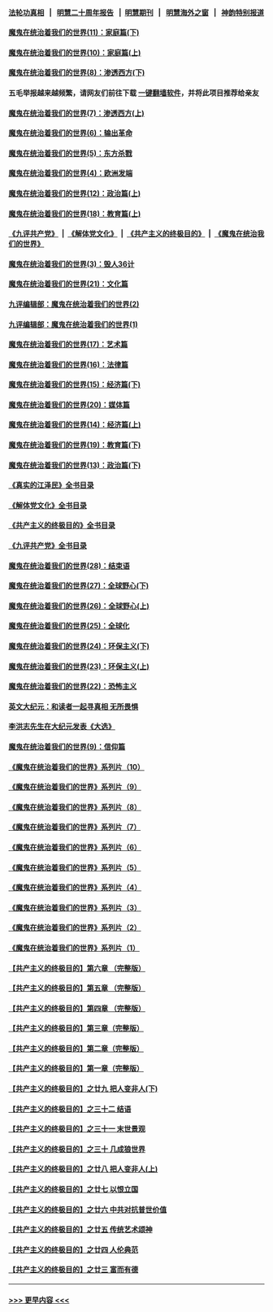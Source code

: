 #### [法轮功真相](https://github.com/gfw-breaker/truth/blob/master/README.md?t=0) &nbsp;&nbsp;|&nbsp;&nbsp; [明慧二十周年报告](https://github.com/gfw-breaker/mh-reports/blob/master/README.md?t=0) &nbsp;&nbsp;|&nbsp;&nbsp;[明慧期刊](https://github.com/gfw-breaker/mh-qikan) &nbsp;&nbsp;|&nbsp;&nbsp; [明慧海外之窗](https://github.com/gfw-breaker/mh-news/blob/master/README.md?t=0) &nbsp;&nbsp;|&nbsp;&nbsp; [神韵特别报道](https://github.com/gfw-breaker/mh-news/blob/master/shenyun.md?t=0)
#### [魔鬼在统治着我们的世界(11)：家庭篇(下)](../pages/nsc422/n10440961.md?t=11201150) 
#### [魔鬼在统治着我们的世界(10)：家庭篇(上)](../pages/nsc422/n10435448.md?t=11201150) 
#### [魔鬼在统治着我们的世界(8)：渗透西方(下)](../pages/nsc422/n10429603.md?t=11201150) 
#### 五毛举报越来越频繁，请网友们前往下载 [一键翻墙软件](https://github.com/gfw-breaker/ssr-accounts)，并将此项目推荐给亲友
#### [魔鬼在统治着我们的世界(7)：渗透西方(上)](../pages/nsc422/n10426013.md?t=11201150) 
#### [魔鬼在统治着我们的世界(6)：输出革命](../pages/nsc422/n10421536.md?t=11201150) 
#### [魔鬼在统治着我们的世界(5)：东方杀戮](../pages/nsc422/n10417707.md?t=11201150) 
#### [魔鬼在统治着我们的世界(4)：欧洲发端](../pages/nsc422/n10414890.md?t=11201150) 
#### [魔鬼在统治着我们的世界(12)：政治篇(上)](../pages/nsc422/n10444576.md?t=11201150) 
#### [魔鬼在统治着我们的世界(18)：教育篇(上)](../pages/nsc422/n10526970.md?t=11201150) 
#### [《九评共产党》](https://github.com/begood0513/9ping.md/blob/master/README.md) &nbsp;|&nbsp; [《解体党文化》](../../../../jtdwh.md/blob/master/README.md)  &nbsp;|&nbsp; [《共产主义的终极目的》](../../../../gczydzjmd.md/blob/master/README.md) &nbsp;|&nbsp; [《魔鬼在统治我们的世界》](../../../../mgztzwmdsj.md/blob/master/README.md) 
#### [魔鬼在统治着我们的世界(3)：毁人36计](../pages/nsc422/n10411583.md?t=11201150) 
#### [魔鬼在统治着我们的世界(21)：文化篇](../pages/nsc422/n10597706.md?t=11201150) 
#### [九评编辑部：魔鬼在统治着我们的世界(2)](../pages/nsc422/n10410036.md?t=11201150) 
#### [九评编辑部：魔鬼在统治着我们的世界(1)](../pages/nsc422/n10406825.md?t=11201150) 
#### [魔鬼在统治着我们的世界(17)：艺术篇](../pages/nsc422/n10499093.md?t=11201150) 
#### [魔鬼在统治着我们的世界(16)：法律篇](../pages/nsc422/n10485969.md?t=11201150) 
#### [魔鬼在统治着我们的世界(15)：经济篇(下)](../pages/nsc422/n10469975.md?t=11201150) 
#### [魔鬼在统治着我们的世界(20)：媒体篇](../pages/nsc422/n10586579.md?t=11201150) 
#### [魔鬼在统治着我们的世界(14)：经济篇(上)](../pages/nsc422/n10457370.md?t=11201150) 
#### [魔鬼在统治着我们的世界(19)：教育篇(下)](../pages/nsc422/n10564808.md?t=11201150) 
#### [魔鬼在统治着我们的世界(13)：政治篇(下)](../pages/nsc422/n10448270.md?t=11201150) 
#### [《真实的江泽民》全书目录](../pages/nsc422/n13721399.md?t=11201150) 
#### [《解体党文化》全书目录](../pages/nsc422/n13721157.md?t=11201150) 
#### [《共产主义的终极目的》全书目录](../pages/nsc422/n13721048.md?t=11201150) 
#### [《九评共产党》全书目录](../pages/nsc422/n13708085.md?t=11201150) 
#### [魔鬼在统治着我们的世界(28)：结束语](../pages/nsc422/n10936246.md?t=11201150) 
#### [魔鬼在统治着我们的世界(27)：全球野心(下)](../pages/nsc422/n10928319.md?t=11201150) 
#### [魔鬼在统治着我们的世界(26)：全球野心(上)](../pages/nsc422/n10900318.md?t=11201150) 
#### [魔鬼在统治着我们的世界(25)：全球化](../pages/nsc422/n10788205.md?t=11201150) 
#### [魔鬼在统治着我们的世界(24)：环保主义(下)](../pages/nsc422/n10695307.md?t=11201150) 
#### [魔鬼在统治着我们的世界(23)：环保主义(上)](../pages/nsc422/n10688613.md?t=11201150) 
#### [魔鬼在统治着我们的世界(22)：恐怖主义](../pages/nsc422/n10614727.md?t=11201150) 
#### [英文大纪元：和读者一起寻真相 无所畏惧](../pages/nsc422/n12542027.md?t=11201150) 
#### [李洪志先生在大纪元发表《大选》](../pages/nsc422/n12534746.md?t=11201150) 
#### [魔鬼在统治着我们的世界(9)：信仰篇](../pages/nsc422/n10432159.md?t=11201150) 
#### [《魔鬼在统治着我们的世界》系列片（10）](../pages/nsc422/n12292670.md?t=11201150) 
#### [《魔鬼在统治着我们的世界》系列片（9）](../pages/nsc422/n12290859.md?t=11201150) 
#### [《魔鬼在统治着我们的世界》系列片（8）](../pages/nsc422/n12287445.md?t=11201150) 
#### [《魔鬼在统治着我们的世界》系列片（7）](../pages/nsc422/n12283425.md?t=11201150) 
#### [《魔鬼在统治着我们的世界》系列片（6）](../pages/nsc422/n12282314.md?t=11201150) 
#### [《魔鬼在统治着我们的世界》系列片（5）](../pages/nsc422/n12281419.md?t=11201150) 
#### [《魔鬼在统治着我们的世界》系列片（4）](../pages/nsc422/n12274024.md?t=11201150) 
#### [《魔鬼在统治着我们的世界》系列片（3）](../pages/nsc422/n12271322.md?t=11201150) 
#### [《魔鬼在统治着我们的世界》系列片（2）](../pages/nsc422/n12269049.md?t=11201150) 
#### [《魔鬼在统治着我们的世界》系列片（1）](../pages/nsc422/n12267575.md?t=11201150) 
#### [【共产主义的终极目的】第六章 （完整版）](../pages/nsc422/n11428913.md?t=11201150) 
#### [【共产主义的终极目的】第五章 （完整版）](../pages/nsc422/n11428912.md?t=11201150) 
#### [【共产主义的终极目的】第四章 （完整版）](../pages/nsc422/n11428907.md?t=11201150) 
#### [【共产主义的终极目的】第三章（完整版）](../pages/nsc422/n11428848.md?t=11201150) 
#### [【共产主义的终极目的】第二章（完整版）](../pages/nsc422/n11428831.md?t=11201150) 
#### [【共产主义的终极目的】第一章（完整版）](../pages/nsc422/n11417651.md?t=11201150) 
#### [【共产主义的终极目的】之廿九 把人变非人(下)](../pages/nsc422/n11344140.md?t=11201150) 
#### [【共产主义的终极目的】之三十二 结语](../pages/nsc422/n11360535.md?t=11201150) 
#### [【共产主义的终极目的】之三十一 末世景观](../pages/nsc422/n11351129.md?t=11201150) 
#### [【共产主义的终极目的】之三十 几成狼世界](../pages/nsc422/n11348280.md?t=11201150) 
#### [【共产主义的终极目的】之廿八 把人变非人(上)](../pages/nsc422/n11340492.md?t=11201150) 
#### [【共产主义的终极目的】之廿七 以恨立国](../pages/nsc422/n11336944.md?t=11201150) 
#### [【共产主义的终极目的】之廿六 中共对抗普世价值](../pages/nsc422/n11324785.md?t=11201150) 
#### [【共产主义的终极目的】之廿五 传统艺术颂神](../pages/nsc422/n11296396.md?t=11201150) 
#### [【共产主义的终极目的】之廿四 人伦典范](../pages/nsc422/n11296397.md?t=11201150) 
#### [【共产主义的终极目的】之廿三 富而有德](../pages/nsc422/n11283598.md?t=11201150) 

----
#### [ >>> 更早内容 <<< ](../indexes/nsc422-earlier.md)
